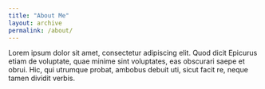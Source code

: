 ```yaml
---
title: "About Me"
layout: archive
permalink: /about/
---
```


Lorem ipsum dolor sit amet, consectetur adipiscing elit. Quod dicit Epicurus etiam de voluptate, quae minime sint voluptates, eas obscurari saepe et obrui. Hic, qui utrumque probat, ambobus debuit uti, sicut facit re, neque tamen dividit verbis.
